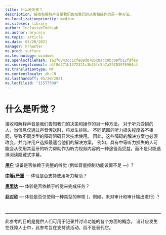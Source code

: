 ```yaml
---
title: 什么是听觉？
description: 接收和解释声音是我们告知我们的决策和操作的另一种方法。
ms.localizationpriority: medium
ms.sitesec: library
author: InclusiveTechLab
ms.author: brycejo
ms.topic: article
ms.date: 05/20/2021
manager: krhunter
ms.prod: surface
ms.technology: windows
ms.openlocfilehash: 1a2f0843cc1cfe09d0786c0acc0bc09fb12fdfe8
ms.sourcegitcommit: a4f8d271b1372321c3b45fc5a7a29703976964a4
ms.translationtype: MT
ms.contentlocale: zh-CN
ms.lasthandoff: 05/20/2021
ms.locfileid: "11577398"
---
```

# <a name="what-is-hearing"></a>什么是听觉？

接收和解释声音是我们告知我们的决策和操作的另一种方法。 对于听力受损的人，当信息仅通过声音传送时，将发生排除。 不同范围的听力损失程度各不相同，导致不同类型的障碍阻碍日常技术使用。 因此，这些障碍的解决方案也必须改变，并允许用户选择最适合他们的解决方案。 例如，具有中等听力损失的人可能会从使用其蓝牙的听力帮助作为听力视频内容的一种途径而受益，而不是只能选择阅读隐藏式字幕。

**[用户](hearing-mild.md)** 设备是否依赖于完整的听觉 (例如音量控制功能设置不足 &mdash;) ？

**[中等/严重](hearing-moderate-severe.md)** &mdash; 体验是否支持使用听力帮助？

**[奥里达](hearing-profound.md)** &mdash; 体验是否依赖于听觉来完成任务？

**[非对称](hearing-asymmetrical.md)** &mdash; 体验是否仅使用一种类型的审核 (，例如，未对审计和审计输出进行) ？

&nbsp;

[comment]: # (Footer 语句)
___
此参考的目的是提供人们可用于记录并讨论功能的各个方面的概念。 设计应发生在残障人士中，此参考旨在支持该活动，而不是替代它。 
